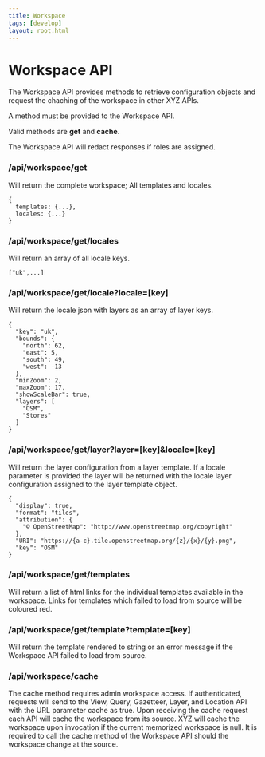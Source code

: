 ```yaml
---
title: Workspace
tags: [develop]
layout: root.html
---
```


# Workspace API

The Workspace API provides methods to retrieve configuration objects and request the chaching of the workspace in other XYZ APIs.

A method must be provided to the Workspace API.

Valid methods are **get** and **cache**.

The Workspace API will redact responses if roles are assigned.

### /api/workspace/get

Will return the complete workspace; All templates and locales.

```
{
  templates: {...},
  locales: {...}
}
```

### /api/workspace/get/locales

Will return an array of all locale keys.

```
["uk",...]
```

### /api/workspace/get/locale?locale=[key]

Will return the locale json with layers as an array of layer keys.

```
{
  "key": "uk",
  "bounds": {
    "north": 62,
    "east": 5,
    "south": 49,
    "west": -13
  },
  "minZoom": 2,
  "maxZoom": 17,
  "showScaleBar": true,
  "layers": [
    "OSM",
    "Stores"
  ]
}
```

### /api/workspace/get/layer?layer=[key]&locale=[key]

Will return the layer configuration from a layer template. If a locale parameter is provided the layer will be returned with the locale layer configuration assigned to the layer template object.

```
{
  "display": true,
  "format": "tiles",
  "attribution": {
    "© OpenStreetMap": "http://www.openstreetmap.org/copyright"
  },
  "URI": "https://{a-c}.tile.openstreetmap.org/{z}/{x}/{y}.png",
  "key": "OSM"
}
```

### /api/workspace/get/templates

Will return a list of html links for the individual templates available in the workspace. Links for templates which failed to load from source will be coloured red.

### /api/workspace/get/template?template=[key]

Will return the template rendered to string or an error message if the Workspace API failed to load from source.

### /api/workspace/cache

The cache method requires admin workspace access. If authenticated, requests will send to the View, Query, Gazetteer, Layer, and Location API with the URL parameter cache as true. Upon receiving the cache request each API will cache the workspace from its source. XYZ will cache the workspace upon invocation if the current memorized workspace is null. It is required to call the cache method of the Workspace API should the workspace change at the source.